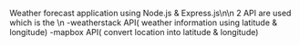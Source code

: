 Weather forecast application using Node.js & Express.js\n\n
2 API are used which is the \n
-weatherstack API( weather information using latitude & longitude) 
-mapbox API( convert location into latitude & longitude)
